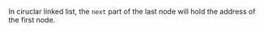 In ciruclar linked list, the `next` part of the last node will hold the address of the first node.


